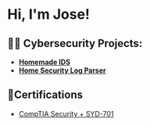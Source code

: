 <h1>Hi, I'm Jose! </h1>

<h2>👨‍💻 Cybersecurity Projects:</h2>

- <b>[Homemade IDS](https://github.com/JLRivera-1/Homemade-IDS)</b>
- <b>[Home Security Log Parser](https://github.com/JLRivera-1/Home-Security-Log-Parser/tree/main)</b>
<h2>📜Certifications</h2>

- [CompTIA Security + SYD-701](https://www.comptia.org/certifications/security)
